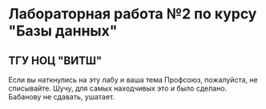 # Лабораторная работа №2 по курсу "Базы данных" 
## ТГУ НОЦ "ВИТШ"

Если вы наткнулись на эту лабу и ваша тема Профсоюз, пожалуйста, не списывайте. Шучу, для самых находчивых это и было сделано. Бабанову не сдавать, ушатает.
